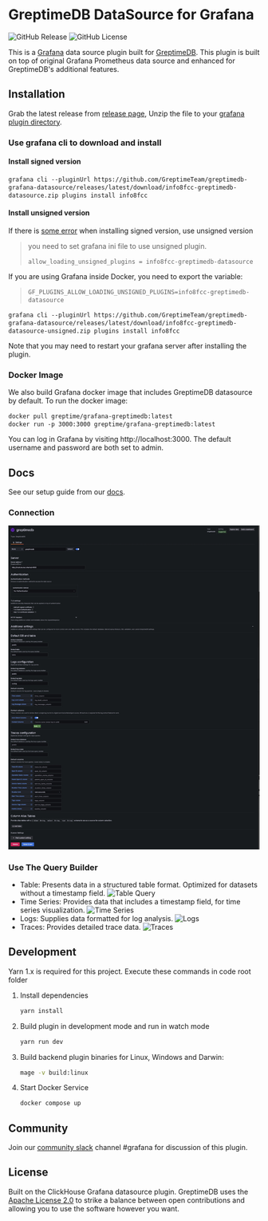 # GreptimeDB DataSource for Grafana

![GitHub
Release](https://img.shields.io/github/v/release/greptimeteam/greptimedb-grafana-datasource)
![GitHub
License](https://img.shields.io/github/license/greptimeteam/greptimedb-grafana-datasource)

This is a [Grafana](https://grafana.com/grafana) data source plugin built for
[GreptimeDB](https://github.com/GreptimeTeam/greptimedb). This plugin is built
on top of original Grafana Prometheus data source and enhanced for GreptimeDB's
additional features.

## Installation

Grab the latest release from [release
page](https://github.com/GreptimeTeam/greptimedb-grafana-datasource/releases/latest/),
Unzip the file to your [grafana plugin
directory](https://grafana.com/docs/grafana/latest/setup-grafana/configure-grafana/#plugins).

### Use grafana cli to download and install

#### Install signed version

```
grafana cli --pluginUrl https://github.com/GreptimeTeam/greptimedb-grafana-datasource/releases/latest/download/info8fcc-greptimedb-datasource.zip plugins install info8fcc
```

#### Install unsigned version

If there is [some error](https://grafana.com/developers/plugin-tools/publish-a-plugin/sign-a-plugin#why-do-i-get-a-field-is-required-rooturls-error-for-my-private-plugin) when installing signed version, use unsigned version
> you need to set grafana ini file to use unsigned plugin.
>  ```
> allow_loading_unsigned_plugins = info8fcc-greptimedb-datasource
>  ```

If you are using Grafana inside Docker, you need to export the variable:
>  ```
> GF_PLUGINS_ALLOW_LOADING_UNSIGNED_PLUGINS=info8fcc-greptimedb-datasource
>  ```


```
grafana cli --pluginUrl https://github.com/GreptimeTeam/greptimedb-grafana-datasource/releases/latest/download/info8fcc-greptimedb-datasource-unsigned.zip plugins install info8fcc
```

Note that you may need to restart your grafana server after installing the
plugin.

### Docker Image

We also build Grafana docker image that includes GreptimeDB datasource by
default. To run the docker image:

```
docker pull greptime/grafana-greptimedb:latest
docker run -p 3000:3000 greptime/grafana-greptimedb:latest
```

You can log in Grafana by visiting http://localhost:3000. The default username and password are both set to admin.

## Docs

See our setup guide from our [docs](https://docs.greptime.com/user-guide/integrations/grafana).



### Connection
![Connection](screenshots/connection.png)

### Use The Query Builder
* Table: Presents data in a structured table format. Optimized for datasets without a timestamp field.
  ![Table Query](/grafana/table.png)
* Time Series: Provides data that includes a timestamp field, for time series visualization.
  ![Time Series](/grafana/series.png)
* Logs: Supplies data formatted for log analysis.
  ![Logs](/grafana/logs.png)
* Traces: Provides detailed trace data.
  ![Traces](/grafana/traceconfig.png)

## Development


Yarn 1.x is required for this project. Execute these commands in code root folder

1. Install dependencies

   ```bash
   yarn install
   ```

2. Build plugin in development mode and run in watch mode

   ```bash
   yarn run dev
   ```

3. Build backend plugin binaries for Linux, Windows and Darwin:

   ```bash
   mage -v build:linux
   ```

4. Start Docker Service

   ```bash
   docker compose up
   ```

## Community

Join our [community slack](https://www.greptime.com/slack) channel #grafana for
discussion of this plugin.

## License
Built on the ClickHouse Grafana datasource plugin.
GreptimeDB uses the [Apache License
2.0](https://apache.org/licenses/LICENSE-2.0.txt) to strike a balance between
open contributions and allowing you to use the software however you want.

